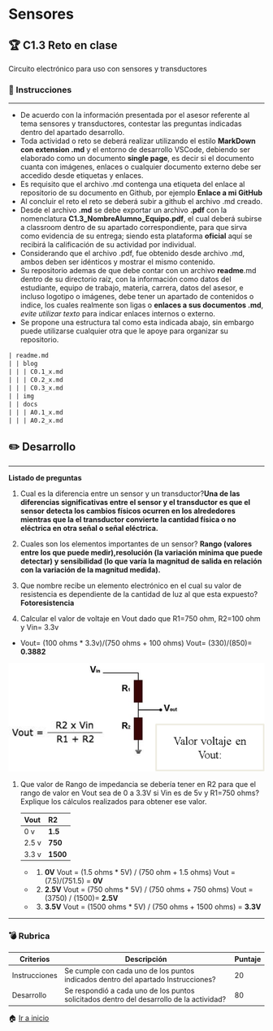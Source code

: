 # Sensores

## :trophy: C1.3 Reto en clase

Circuito electrónico para uso con sensores y transductores

### :blue_book: Instrucciones
___

- De acuerdo con la información presentada por el asesor referente al tema sensores y transductores, contestar las preguntas indicadas dentro del apartado desarrollo.
- Toda actividad o reto se deberá realizar utilizando el estilo **MarkDown con extension .md** y el entorno de desarrollo VSCode, debiendo ser elaborado como un documento **single page**, es decir si el documento cuanta con imágenes, enlaces o cualquier documento externo debe ser accedido desde etiquetas y enlaces.
- Es requisito que el archivo .md contenga una etiqueta del enlace al repositorio de su documento en Github, por ejemplo **Enlace a mi GitHub**
- Al concluir el reto el reto se deberá subir a github el archivo .md creado.
- Desde el archivo **.md** se debe exportar un archivo **.pdf** con la nomenclatura **C1.3_NombreAlumno_Equipo.pdf**, el cual deberá subirse a classroom dentro de su apartado correspondiente, para que sirva como evidencia de su entrega; siendo esta plataforma **oficial** aquí se recibirá la calificación de su actividad por individual.
- Considerando que el archivo .pdf, fue obtenido desde archivo .md, ambos deben ser idénticos y mostrar el mismo contenido.
- Su repositorio ademas de que debe contar con un archivo **readme**.md dentro de su directorio raíz, con la información como datos del estudiante, equipo de trabajo, materia, carrera, datos del asesor, e incluso logotipo o imágenes, debe tener un apartado de contenidos o indice, los cuales realmente son ligas o **enlaces a sus documentos .md**, _evite utilizar texto_ para indicar enlaces internos o externo.
- Se propone una estructura tal como esta indicada abajo, sin embargo puede utilizarse cualquier otra que le apoye para organizar su repositorio.


```  
| readme.md
| | blog
| | | C0.1_x.md
| | | C0.2_x.md
| | | C0.3_x.md
| | img
| | docs
| | | A0.1_x.md
| | | A0.2_x.md
```

## :pencil2: Desarrollo

___

**Listado de preguntas**

1. Cual es la diferencia entre un sensor y un transductor?**Una de las diferencias significativas entre el sensor y el transductor es que el sensor detecta los cambios físicos ocurren en los alrededores mientras que la el transductor convierte la cantidad física o no eléctrica en otra señal o señal eléctrica.**
2. Cuales son los elementos importantes de un sensor? **Rango (valores entre los que puede medir),resolución (la variación mínima que puede detectar) y sensibilidad (lo que varía la magnitud de salida en relación con la variación de la magnitud medida).**

3. Que nombre recibe un elemento electrónico en el cual su valor de resistencia es dependiente de la cantidad de luz al que esta expuesto? **Fotoresistencia**
4. Calcular el valor de voltaje en Vout dado que R1=750 ohm, R2=100 ohm y Vin= 3.3v

* Vout= (100 ohms * 3.3v)/(750 ohms + 100 ohms)
Vout= (330)/(850)= **0.3882**

![SensoresTransductoresCircuitoVout](../img/C1.x_SensoresTransductoresCircuitoVout.png)

1. Que valor de Rango de impedancia se debería tener en R2 para que el rango de valor en Vout sea de 0 a 3.3V si Vin es de 5v y R1=750 ohms? Explique los cálculos realizados para obtener ese valor.

    Vout | R2 |
    ----|----|
    0 v | **1.5**|
    2.5 v | **750** |
    3.3 v | **1500** |
    
    * 1) **0V** 
     Vout = (1.5 ohms * 5V) / (750 ohm + 1.5 ohms)
     Vout = (7.5)/(751.5) = **0V**
     * 2) **2.5V**
     Vout = (750 ohms * 5V) / (750 ohms + 750 ohms)
     Vout = (3750) / (1500)= **2.5V**
      * 3) **3.5V**
     Vout = (1500 ohms * 5V) / (750 ohms + 1500 ohms) = **3.3V**  
     

___

### :bomb: Rubrica

| Criterios     | Descripción                                                                                  | Puntaje |
| ------------- | -------------------------------------------------------------------------------------------- | ------- |
| Instrucciones | Se cumple con cada uno de los puntos indicados dentro del apartado Instrucciones?            | 20 |
| Desarrollo    | Se respondió a cada uno de los puntos solicitados dentro del desarrollo de la actividad?     | 80      |

:house: [Ir a inicio](https://github.com/AlejandroDiaz96/SistemasProgramables2020)